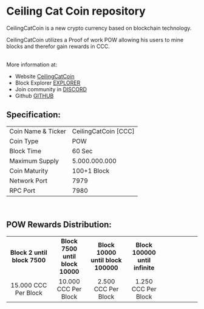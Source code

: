 <h1>Ceiling Cat Coin repository</h1>
<p> CeilingCatCoin is a new crypto currency based on blockchain technology.<p>
<p> CeilingCatCoin utilizes a Proof of work POW allowing his users to mine blocks and therefor gain rewards in CCC.<p>

<br> More information at: <br>
 - Website [CeilingCatCoin](https://ceilingcatcoin.com)
 - Block Explorer [EXPLORER](http://explorer.ceilingcatcoin.com)
 - Join community in [DISCORD](https://discord.gg/urACDYnMYz)
 - Github [GITHUB](https://github.com/Ceiling-Catz/CCC)
  
  
<h2><strong>Specification:</strong></h2>
<table>
<tbody>
<tr>
<td>Coin Name & Ticker</td>
<td>CeilingCatCoin [CCC]</td>
</tr>
<tr>
<td>Coin Type</td>
<td>POW</td>
</tr>
<tr>
<td>Block Time</td>
<td>60 Sec</td>
</tr>
<tr>
<td>Maximum Supply</td>
<td>5.000.000.000</td>
</tr>
<tr>
<td>Coin Maturity</td>
<td>100+1 Block</td>
</tr>
<tr>
<td>Network Port</td>
<td>7979</td>
</tr>
<tr>
<td>RPC Port</td>
<td>7980</td>
</tr>
</tbody>
</table>

<br>
<h2><strong>POW Rewards Distribution:</strong></h2>
<table border="0" width="600" cellspacing="2" cellpadding="2"><colgroup><col width="26" /><col width="106" /><col width="98" /><col width="126" /><col width="130" /><col width="118" /></colgroup>
<tbody>
<tr>
<td class="xl65" style="width: 180px; text-align: center;"><strong>Block 2 until block 7500</strong></td>
<td class="xl65" style="width: 120px; text-align: center;"><strong>Block 7500 until block 10000</strong></td>
<td class="xl65" style="width: 120px; text-align: center;"><strong>Block 10000 until block 100000</strong></td>
<td class="xl65" style="width: 120px; text-align: center;"><strong>Block 100000 until infinite</strong></td>
</tr>
</tr>
<tr>
<td class="xl65" style="width: 180px; text-align: center;">15.000 CCC Per Block</td>
<td class="xl65" style="width: 120px; text-align: center;">10.000 CCC Per Block</td>
<td class="xl65" style="width: 120px; text-align: center;">2.500 CCC Per Block</td>
<td class="xl65" style="width: 120px; text-align: center;">1.250 CCC Per Block</td>
</tr>
</tbody>
</table>
